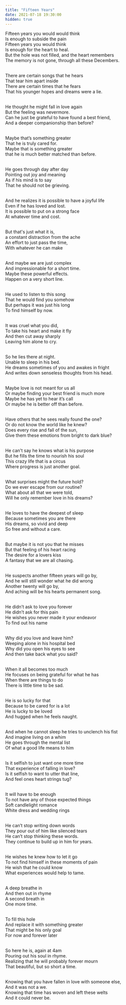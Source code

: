 ```yaml
---
title: "Fifteen Years"
date: 2021-07-18 19:30:00
hidden: true
---
```


Fifteen years you would would think <br>
Is enough to subside the pain <br>
Fifteen years you would think <br>
Is enough for the heart to heal. <br>
But the hole was not filled, and the heart remembers <br>
The memory is not gone, through all these Decembers. <br><br>

There are certain songs that he hears <br>
That tear him apart inside <br>
There are certain times that he fears <br>
That his younger hopes and dreams were a lie. <br><br>

He thought he might fall in love again <br>
But the feeling was nevermore. <br>
Can he just be grateful to have found a best friend, <br>
And a deeper companionship than before? <br><br>

Maybe that’s something greater <br>
That he is truly cared for. <br>
Maybe that is something greater  <br>
that he is much better matched than before. <br><br>

He goes through day after day <br>
Pointing out joy and meaning <br> 
As if his mind is to say <br>
That he should not be grieving. <br><br>

And he realizes it is possible to have a joyful life <br>
Even if he has loved and lost. <br>
It is possible to put on a strong face <br>
At whatever time and cost. <br><br>

But that's just what it is, <br> 
a constant distraction from the ache <br>
An effort to just pass the time, <br>
With whatever he can make <br><br>

And maybe we are just complex <br>
And impressionable for a short time. <br>
Maybe these powerful effects. <br>
Happen on a very short line. <br><br>

He used to listen to this song <br>
That he would find you somehow <br>
But perhaps it was just his long <br> 
To find himself by now. <br><br>

It was cruel what you did, <br>
To take his heart and make it fly <br>
And then cut away sharply <br>
Leaving him alone to cry. <br><br>

So he lies there at night. <br>
Unable to sleep in his bed. <br>
He dreams sometimes of you and awakes in fright <br>
And writes down senseless thoughts from his head. <br><br>

Maybe love is not meant for us all <br>
Or maybe finding your best friend is much more <br>
Maybe he has yet to hear it’s call <br>
Or maybe he is better off than before. <br><br>

Have others that he sees really found the one? <br>
Or do not know the world like he knew? <br>
Does every rise and fall of the sun, <br>
Give them these emotions from bright to dark blue? <br><br>

He can't say he knows what is his purpose <br>
But he fills the time to nourish his soul <br>
This crazy life that is a circus  <br>
Where progress is just another goal. <br><br>

What surprises might the future hold? <br>
Do we ever escape from our routine? <br>
What about all that we were told, <br>
Will he only remember love in his dreams? <br><br>

He loves to have the deepest of sleep <br>
Because sometimes you are there <br>
His dreams, so vivid and deep <br>
So free and without a care.<br><br>

But maybe it is not you that he misses <br>
But that feeling of his heart racing <br>
The desire for a lovers kiss <br>
A fantasy that we are all chasing. <br><br>

He suspects another fifteen years will go by, <br>
And he will still wonder what he did wrong <br>
Another twenty will go by, <br>
And aching will be his hearts permanent song. <br><br>

He didn’t ask to love you forever <br>
He didn’t ask for this pain <br>
He wishes you never made it your endeavor <br>
To find out his name <br><br>

Why did you love and leave him? <br>
Weeping alone in his hospital bed <br>
Why did you open his eyes to see <br>
And then take back what you said? <br><br>

When it all becomes too much <br>
He focuses on being grateful for what he has <br>
When there are things to do <br>
There is little time to be sad. <br><br>

He is so lucky for that <br>
Because to be cared for is a lot <br>
He is lucky to be loved <br>
And hugged when he feels naught. <br><br>

And when he cannot sleep he tries to unclench his fist <br>
And imagine living on a whim <br>
He goes through the mental list <br>
Of what a good life means to him <br><br>

Is it selfish to just want one more time <br>
That experience of falling in love? <br>
Is it selfish to want to utter that line, <br>
And feel ones heart strings tug? <br><br>

It will have to be enough <br>
To not have any of those expected things <br>
Soft candlelight romance <br>
White dress and wedding rings <br><br>

He can’t stop writing down words <br>
They pour out of him like silenced tears <br>
He can’t stop thinking these words. <br>
They continue to build up in him for years. <br><br>

He wishes he knew how to let it go <br>
To not find himself in these moments of pain <br>
He wish that he could know <br>
What experiences would help to tame. <br><br>

A deep breathe in <br>
And then out in rhyme <br>
A second breath in <br>
One more time. <br><br>

To fill this hole <br>
And replace it with something greater <br>
That might be his only goal <br>
For now and forever later<br><br>

So here he is, again at 4am <br>
Pouring out his soul in rhyme. <br>
Realizing that he will probably forever mourn <br>
That beautiful, but so short a time.<br><br>

Knowing that you have fallen in love with someone else,  <br>
And it was not a we. <br>
Knowing that time has woven and left these welts <br>
And it could never be. <br><br>
